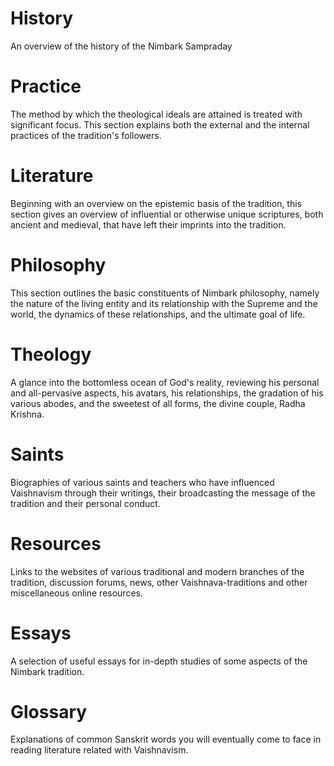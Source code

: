 # History
An overview of the history of the Nimbark Sampraday

# Practice
The method by which the theological ideals are attained is treated with significant focus. This section explains both the external and the internal practices of the tradition's followers.

# Literature
Beginning with an overview on the epistemic basis of the tradition, this section gives an overview of influential or otherwise unique scriptures, both ancient and medieval, that have left their imprints into the tradition.

# Philosophy
This section outlines the basic constituents of Nimbark philosophy, namely the nature of the living entity and its relationship with the Supreme and the world, the dynamics of these relationships, and the ultimate goal of life.

# Theology
A glance into the bottomless ocean of God's reality, reviewing his personal and all-pervasive aspects, his avatars, his relationships, the gradation of his various abodes, and the sweetest of all forms, the divine couple, Radha Krishna.

# Saints
Biographies of various saints and teachers who have influenced Vaishnavism through their writings, their broadcasting the message of the tradition and their personal conduct.

# Resources
Links to the websites of various traditional and modern branches of the tradition, discussion forums, news, other Vaishnava-traditions and other miscellaneous online resources.

# Essays
A selection of useful essays for in-depth studies of some aspects of the Nimbark tradition.

# Glossary
Explanations of common Sanskrit words you will eventually come to face in reading literature related with Vaishnavism.

